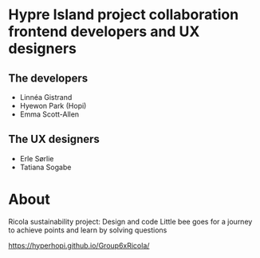 # Hypre Island project collaboration frontend developers and UX designers

## The developers

* Linnéa Gistrand
* Hyewon Park (Hopi)
* Emma Scott-Allen

## The UX designers

* Erle Sørlie
* Tatiana Sogabe

# About

Ricola sustainability project: Design and code
Little bee goes for a journey to achieve points and learn by solving questions


https://hyperhopi.github.io/Group6xRicola/
